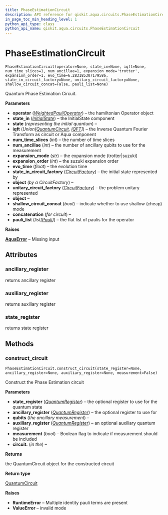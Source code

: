 ```yaml
---
title: PhaseEstimationCircuit
description: API reference for qiskit.aqua.circuits.PhaseEstimationCircuit
in_page_toc_min_heading_level: 1
python_api_type: class
python_api_name: qiskit.aqua.circuits.PhaseEstimationCircuit
---
```


# PhaseEstimationCircuit

<span id="qiskit.aqua.circuits.PhaseEstimationCircuit" />

`PhaseEstimationCircuit(operator=None, state_in=None, iqft=None, num_time_slices=1, num_ancillae=1, expansion_mode='trotter', expansion_order=1, evo_time=6.283185307179586, state_in_circuit_factory=None, unitary_circuit_factory=None, shallow_circuit_concat=False, pauli_list=None)`

Quantum Phase Estimation Circuit.

**Parameters**

*   **operator** ([*WeightedPauliOperator*](qiskit.aqua.operators.legacy.WeightedPauliOperator "qiskit.aqua.operators.legacy.WeightedPauliOperator")) – the hamiltonian Operator object
*   **state\_in** ([*InitialState*](qiskit.aqua.components.initial_states.InitialState "qiskit.aqua.components.initial_states.InitialState")) – the InitialState component
*   **state** (*representing the initial quantum*) –
*   **iqft** (*Union\[*[*QuantumCircuit*](qiskit.circuit.QuantumCircuit "qiskit.circuit.QuantumCircuit")*,* [*IQFT*](qiskit.aqua.components.iqfts.IQFT "qiskit.aqua.components.iqfts.IQFT")*]*) – the Inverse Quantum Fourier Transform as circuit or Aqua component
*   **num\_time\_slices** (*int*) – the number of time slices
*   **num\_ancillae** (*int*) – the number of ancillary qubits to use for the measurement
*   **expansion\_mode** (*str*) – the expansion mode (trotter|suzuki)
*   **expansion\_order** (*int*) – the suzuki expansion order
*   **evo\_time** (*float*) – the evolution time
*   **state\_in\_circuit\_factory** ([*CircuitFactory*](qiskit.aqua.utils.CircuitFactory "qiskit.aqua.utils.CircuitFactory")) – the initial state represented by
*   **object** (*by a CircuitFactory*) –
*   **unitary\_circuit\_factory** ([*CircuitFactory*](qiskit.aqua.utils.CircuitFactory "qiskit.aqua.utils.CircuitFactory")) – the problem unitary represented
*   **object** –
*   **shallow\_circuit\_concat** (*bool*) – indicate whether to use shallow (cheap) mode
*   **concatenation** (*for circuit*) –
*   **pauli\_list** (*list\[*[*Pauli*](qiskit.quantum_info.Pauli "qiskit.quantum_info.Pauli")*]*) – the flat list of paulis for the operator

**Raises**

[**AquaError**](qiskit.aqua.AquaError "qiskit.aqua.AquaError") – Missing input

## Attributes

### ancillary\_register

returns ancillary register

### auxiliary\_register

returns auxiliary register

### state\_register

returns state register

## Methods

### construct\_circuit

<span id="qiskit.aqua.circuits.PhaseEstimationCircuit.construct_circuit" />

`PhaseEstimationCircuit.construct_circuit(state_register=None, ancillary_register=None, auxiliary_register=None, measurement=False)`

Construct the Phase Estimation circuit

**Parameters**

*   **state\_register** ([*QuantumRegister*](qiskit.circuit.QuantumRegister "qiskit.circuit.QuantumRegister")) – the optional register to use for the quantum state
*   **ancillary\_register** ([*QuantumRegister*](qiskit.circuit.QuantumRegister "qiskit.circuit.QuantumRegister")) – the optional register to use for
*   **qubits** (*the ancillary measurement*) –
*   **auxiliary\_register** ([*QuantumRegister*](qiskit.circuit.QuantumRegister "qiskit.circuit.QuantumRegister")) – an optional auxiliary quantum register
*   **measurement** (*bool*) – Boolean flag to indicate if measurement should be included
*   **circuit.** (*in the*) –

**Returns**

the QuantumCircuit object for the constructed circuit

**Return type**

[QuantumCircuit](qiskit.circuit.QuantumCircuit "qiskit.circuit.QuantumCircuit")

**Raises**

*   **RuntimeError** – Multiple identity pauli terms are present
*   **ValueError** – invalid mode


